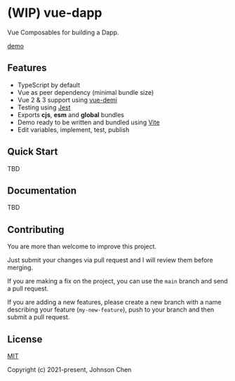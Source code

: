 # (WIP) vue-dapp

Vue Composables for building a Dapp.

[demo](https://vue-dapp.netlify.app/)

## Features
- TypeScript by default
- Vue as peer dependency (minimal bundle size)
- Vue 2 & 3 support using [vue-demi](https://github.com/antfu/vue-demi)
- Testing using [Jest](https://jestjs.io)
- Exports **cjs**, **esm** and **global** bundles
- Demo ready to be written and bundled using [Vite](https://vitejs.dev/)
- Edit variables, implement, test, publish

## Quick Start
TBD


## Documentation
TBD


## Contributing

You are more than welcome to improve this project.

Just submit your changes via pull request and I will review them before merging.

If you are making a fix on the project, you can use the `main` branch and send a pull request.

If you are adding a new features, please create a new branch with a name describing your feature (`my-new-feature`), push to your branch and then submit a pull request.


## License

[MIT](https://opensource.org/licenses/MIT)

Copyright (c) 2021-present, Johnson Chen